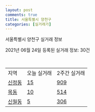 ```yaml
---
layout: post
comments: true
title: 서울특별시 양천구
categories: [실거래가]
---
```


서울특별시 양천구 실거래 정보

2021년 06월 24일 등록된 실거래 정보: 30건

<script type="text/javascript">
  google.charts.load('current', {'packages':['corechart']});
  google.charts.setOnLoadCallback(drawChart);

  function drawChart() {
    var data = google.visualization.arrayToDataTable([['거래일', '매매', '전월세', '전매'], ['2021-02', 0, 12, 0], ['2021-03', 12, 135, 0], ['2021-04', 169, 340, 0], ['2021-05', 185, 529, 1], ['2021-06', 43, 303, 0]]);

    var options = {
      title: '최근 유형별 거래량 추이',
      legend: { position: 'bottom' }
    };

    var chart = new google.visualization.LineChart(document.getElementById('columnchart_material'));
    chart.draw(data, (options));
  }
</script>

<div id="columnchart_material" style="width: 450px; margin-left: -35px"></div>
<br>
<table class="sortable">
  <tr>
    <td>지역</td>
    <td>오늘 실거래</td>
    <td>2주간 실거래</td>
  </tr>

  
  <tr class="item">
    <td><a href="1147010100.html">신정동</a></td>
    <td><a href="1147010100.html">15</a></td>
    <td><a href="1147010100.html">909</a></td>
  </tr>
    

  <tr class="item">
    <td><a href="1147010200.html">목동</a></td>
    <td><a href="1147010200.html">10</a></td>
    <td><a href="1147010200.html">514</a></td>
  </tr>
    

  <tr class="item">
    <td><a href="1147010300.html">신월동</a></td>
    <td><a href="1147010300.html">5</a></td>
    <td><a href="1147010300.html">306</a></td>
  </tr>
    


</table>


    
